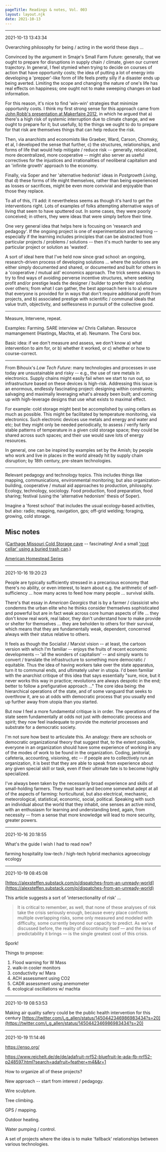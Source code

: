 ```yaml
---
pageTitle: Readings & notes, Vol. 003
layout: layout.njk
date: 2021-10-13
---
```


---
2021-10-13 13:43:34

Overarching philosophy for being / acting in the world these days ...

Convinced by the argument in Smaje's Small Farm Future:  generally, that we ought to prepare for disruptions in supply chain / climate, given our current trajectory.  In general, I feel stymied when trying to decide on courses of action that have opportunity costs; the idea of putting a lot of energy into developing a 'prepper'-like form of life feels pretty silly if a disaster ends up being averted.  Limiting the scope and changing the nature of one's life has real effects on happiness; one ought not to make sweeping changes on bad information.

For this reason, it's nice to find 'win-win' strategies that minimize opportunity costs.  I think my first strong sense for this approach came from [John Robb's presentation at Makerfaire 2012](https://www.youtube.com/watch?v=g1anGhU2880), in which he argued that a) there's a high risk of systemic interruption due to climate change, and we ought to prepare for it; but usefully, b) the things we ought to do to prepare for that risk are themselves things that can help reduce the risk. 

Then, via anarchists and economists like Graeber, Ward, Carson, Chomsky, et al, I developed the sense that further, c) the structures, relationships, and forms of life that would help mitigate / reduce risk -- generally, relocalized, more decentralized, more cooperative -- might also server as useful correctives for the injustices and irrationalities of neoliberal capitalism and an 'infinite growth' approach to the economy.  

Finally, via Soper and her 'alternative hedonist' ideas in *Postgrowth Living*, that d) these forms of life might themselves, rather than being experienced as losses or sacrifices, might be even more convivial and enjoyable than those they replace.

To all of this, I'll add: it nevertheless seems as though it's hard to get the interventions right.  Lots of examples of folks attempting alternative ways of living that seem to have sputtered out.  In some cases, they were poorly conceived; in others, they were ideas that were simply before their time.

One very general idea that helps here is focusing on 'research and pedagogy'.  If the ongoing project is one of experimentation and learning -- especially if the learning includes principles that can be abstracted from particular projects / problems / solutions -- then it's much harder to see any particular project or solution as 'wasted'.  

A sort of ideal here that I've held now since grad school:  an ongoing, research-driven process of developing solutions ... where the solutions are either simply documented and shared, or documented and built for others in a 'cooperative / mutual aid' economics approach.  The trick seems always to try to find ways of avoiding perverse incentive structures, where seeking profit and/or prestige leads the designer / builder to prefer their solution over others; from what I can gather, the best approach here is to a) ensure that everyone is provided for in ways that don't require additional profit from projects, and b) associated prestige with scientific / communal ideals that value truth, objectivity, and selflessness in pursuit of the collective good.

---

Measure, Intervene, repeat.

Examples: Farming. SARE interview w/ Chris Callahan. Resource mamangement (Hastings, Machta, et al).  Neumann. The Corsi box.

Basic idea:  if we don't measure and assess, we don't know a) what intervention to aim for, or b) whether it worked, or c) whether or how to course-correct.

---

From Bihouix's *Low Tech Future*: many technologies and processes in use today are unsustainable and risky -- e.g., the use of rare metals in electronics.  Supply chains might easily fail when we start to run out, so infrastructure based on these devices is high-risk.  Addressing this issue is an enormous, endlessly fascinating project:  designing within constraints; salvaging and maximally leveraging what's already been built; and coming up with high-leverage designs that use what exists to maximal effect.

For example:  cold storage might best be accomplished by using cellars as much as possible.  This might be facilitated by temperature monitoring, via electronics.  Such electronic devices use metals and energy and water and etc; but they might only be needed periodically, to assess / verify fairly stable patterns of temperature in a given cold storage space; they could be shared across such spaces; and their use would save lots of energy resources.  

In general, one can be inspired by examples set by the Amish; by people who work and live in places in the world already hit by supply chain disruption; by 18th century, pre-steam technologies. 

---

Relevant pedagogy and technology topics. This includes things like mapping, communications, environmental monitoring; but also organization-building, cooperative / mutual aid approaches to production, philosophy.  Ecology, technology, sociology. Food production, food preparation, food sharing; festival (using the 'alternative hedonism' thesis of Soper). 

Imagine a 'forest school' that includes the usual ecology-based activities, but also:  radio; mapping, navigation, gps; off-grid welding; foraging, growing, cold storage. 

## Misc notes

([Carthage Missouri Cold Storage cave](https://www.youtube.com/watch?v=2niiHqR0KYY) -- fascinating! And a small ['root cellar' using a buried trash can](https://www.youtube.com/watch?v=NedV9TPZCiQ).)

[American Homestead Series](https://www.youtube.com/channel/UCjYun1PcC1l0Kq0x4h0mBFg)


---
2021-10-16 19:20:23

People are typically sufficiently stressed in a precarious economy that there's no ability, or even interest, to learn about e.g. the arithmetic of self-sufficiency ... how many acres to feed how many people ... survival skills.  

There's that essay in *American Georgics* that is by a farmer / classicist who condemns the urban elite who he thinks consider themselves sophisticated and powerful but are in fact weak across core human aspects of life ... they don't know real work, real labor, they don't understand how to make provide or shelter for themselves ... they are beholden to others for their survival, which means that they are fundamentally weak, dependent, concerned always with their status relative to others. 

It feels as though the Socialist / Marxist vision -- at least, the cartoon version with which I'm familiar -- enjoys the fruits of recent economic developments -- 'all the wonders of capitalism' -- and simply wants to convert / translate the infrastructure to something more democratic / equitable.  Thus the idea of having workers take over the state apparatus, turn it to communal ends, and ultimately usher in utopia.  I'd been familiar with the anarchist critique of this idea that says essentially "sure, nice, but it never works this way in practice; revolutions are always despotic in the end; better to follow a prefigurative approach ..." The core idea being:  the hierarchical operations of the state, and of some vanguard that seeks to overthrow it, are so at odds with democratic process that you usually end up further away from utopia than you started. 

But now I feel a more fundamental critique is in order.  The operations of the state seem fundamentally at odds not just with democratic process and spirit; they now feel inadequate to provide the *material* processes and substrate for a democratic society.   

I'm not sure how best to articulate this. An analogy:  there are schools or democratic organizational theory that suggest that, to the extent possible, everyone in an organization should have some experience of working in any of the modes of work to be found in the organization.  Coding, janitorial, cafeteria, accounting, visioning, etc -- if people are to collectively run an organization, it is best that they are able to speak from experience about any given special skill or task, even if their ultimate fate is to become highly specialized.

I've always been taken by the necessarily broad experience and skills of small-holding farmers.  They must learn and become somewhat adept at all of the aspects of farming: horticultural, but also electrical, mechasnic, meteorological, statistical, economic, social, political. Speaking with such an individual about the world that they inhabit, one senses an active mind, with an enthusiasm for learning and understanding bred, again, from necessity -- from a sense that more knowledge will lead to more security, greater powers. 

---
2021-10-16 20:18:55

What's the guide I wish I had to read now?

farming
hospitality
low-tech / high-tech hybrid mechanics
agroecology
ecology

---
2021-10-19 08:45:08

[https://alexsteffen.substack.com/p/dispatches-from-an-unready-world](https://alexsteffen.substack.com/p/dispatches-from-an-unready-world)

This article suggests a sort of 'intersectionality of risk' ...

> It is critical to remember, as well, that none of these analyses of risk take the crisis seriously enough, because every place confronts multiple overlapping risks, some only measured and modeled with difficulty, some currently beyond our capacity to predict. As we’ve discussed before, the reality of discontinuity itself — and the loss of predictability it brings — is the single greatest cost of this crisis.

Spork!

Things to propose:
1. Flood warning for W Mass
2. walk-in cooler monitors
3. conductivity w/ Mara
4. ACH assessment using CO2
5. CADR assessment using anemometer
6. ecological oscillations w/ machta

---
2021-10-19 08:53:53

Making air quality safery could be the public health intervention for this century [https://twitter.com/j_g_allen/status/1450442346986983434?s=20](https://twitter.com/j_g_allen/status/1450442346986983434?s=20)

---
2021-10-19 11:14:46

https://enso.org/

https://www.reichelt.de/de/de/adafruit-nrf52-bluefruit-le-ada-fb-nrf52-p248597.html?search=adafruit+feather+m4&&r=1

How to organize all of these projects?

New approach -- start from interest / pedagogy.

Wire sculpture.

Tree climbing. 

GPS / mapping. 

Outdoor heating.

Water pumping / control.

A set of projects where the idea is to make 'fallback' relationships between various technologies.